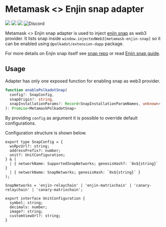 # Metamask <> Enjin snap adapter

![](https://github.com/enjin/metamask-snap-enjin/workflows/ci/badge.svg)
![](https://img.shields.io/github/license/enjin/metamask-snap-enjin)
![](https://img.shields.io/badge/yarn-%3E%3D1.17.0-orange.svg?style=flat-square)
![Discord](https://img.shields.io/discord/644182966574252073?color=blue&label=Discord&logo=discord)

Metamask <> Enjin snap adapter is used to inject [enjin snap](https://github.com/enjin/metamask-snap-enjin) as web3 provider. It lists snap inside `window.injectedWeb3[metamask-enjin-snap]` so it can be enabled using `@polkadot/extension-dapp` package.  

For more details on Enjin snap itself see [snap repo](https://github.com/enjin/metamask-snap-enjin) or read [Enjin snap guide](https://support.enjin.io/hc/en-gb/articles/23053873072274-Enjin-Snap).

## Usage

Adapter has only one exposed function for enabling snap as web3 provider.

```typescript
function enablePolkadotSnap(
  config?: SnapConfig,
  snapOrigin?: string,
  snapInstallationParams?: Record<SnapInstallationParamNames, unknown> = {}
): Promise<MetamaskPolkadotSnap>
```

By providing `config` as argument it is possible to override default configurations.

Configuration structure is shown below.

```
export type SnapConfig = {
  wsRpcUrl?: string;
  addressPrefix?: number;
  unit?: UnitConfiguration;
} & (
  | { networkName: SupportedSnapNetworks; genesisHash?: `0x${string}` }
  | { networkName: SnapNetworks; genesisHash: `0x${string}` }
);

SnapNetworks = 'enjin-relaychain' | 'enjin-matrixchain' | 'canary-relaychain' | 'canary-matrixchain';

export interface UnitConfiguration {
  symbol: string;
  decimals: number;
  image?: string;
  customViewUrl?: string;
}
```

